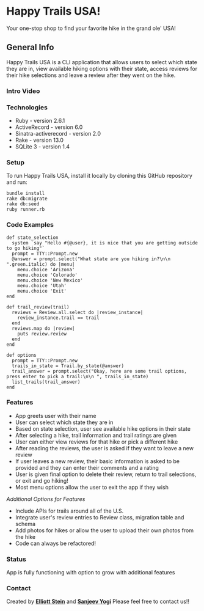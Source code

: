 # Happy Trails USA!

Your one-stop shop to find your favorite hike in the grand ole' USA!

## General Info

Happy Trails USA is a CLI application that allows users to select which state they are in, view available hiking options with their state, access reviews for their hike selections and leave a review after they went on the hike. 

### Intro Video



### Technologies
* Ruby - version 2.6.1
* ActiveRecord - version 6.0
* Sinatra-activerecord - version 2.0
* Rake - version 13.0
* SQLite 3 - version 1.4

### Setup

To run Happy Trails USA, install it locally by cloning this GitHub repository and run:
```
bundle install
rake db:migrate
rake db:seed
ruby runner.rb
```

### Code Examples
```
def state_selection
  system `say "Hello #{@user}, it is nice that you are getting outside to go hiking"` 
  prompt = TTY::Prompt.new
  @answer = prompt.select("What state are you hiking in?\n\n ".green.italic) do |menu|
    menu.choice 'Arizona'
    menu.choice 'Colorado'
    menu.choice 'New Mexico'
    menu.choice 'Utah'
    menu.choice 'Exit'
end

def trail_review(trail)
  reviews = Review.all.select do |review_instance|
    review_instance.trail == trail
  end
  reviews.map do |review|
    puts review.review
  end    
end

def options 
  prompt = TTY::Prompt.new 
  trails_in_state = Trail.by_state(@answer)
  trail_answer = prompt.select("Okay, here are some trail options, press enter to pick a trail:\n\n ", trails_in_state)
  list_trails(trail_answer)
end       
```
### Features
* App greets user with their name
* User can select which state they are in
* Based on state selection, user see available hike options in their state
* After selecting a hike, trail information and trail ratings are given
* User can either view reviews for that hike or pick a different hike
* After reading the reviews, the user is asked if they want to leave a new review
* If user leaves a new review, their basic information is asked to be provided and they can enter their comments and a rating
* User is given final option to delete their review, return to trail selections, or exit and go hiking!
* Most menu options allow the user to exit the app if they wish

_Additional Options for Features_
* Include APIs for trails around all of the U.S.
* Integrate user's review entries to Review class, migration table and schema
* Add photos for hikes or allow the user to upload their own photos from the hike
* Code can always be refactored!

### Status
App is fully functioning with option to grow with additional features

### Contact
Created by **[Elliott Stein](https://www.linkedin.com/in/steinelliott/)** and **[Sanjeev Yogi](https://www.linkedin.com/in/sanjeevyogi/)**
Please feel free to contact us!! 

